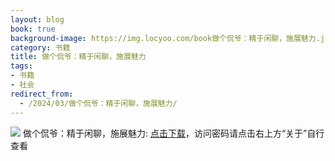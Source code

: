 ```yaml
---
layout: blog
book: true
background-image: https://img.locyoo.com/book做个侃爷：精于闲聊，施展魅力.jpg
category: 书籍
title: 做个侃爷：精于闲聊，施展魅力
tags:
- 书籍
- 社会
redirect_from:
  - /2024/03/做个侃爷：精于闲聊，施展魅力/
---
```

![](https://img.locyoo.com/book做个侃爷：精于闲聊，施展魅力.jpg)
做个侃爷：精于闲聊，施展魅力: <a name = "ref1" href="https://url18.ctfile.com/f/50983618-1055433025-aacdfc?p=3619">点击下载</a>，访问密码请点击右上方“关于”自行查看